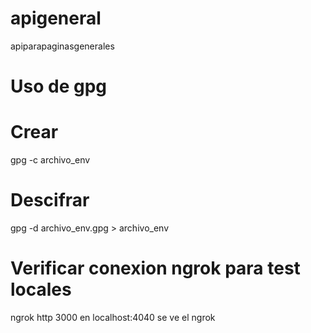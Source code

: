 # apigeneral

apiparapaginasgenerales

# Uso de gpg

# Crear

gpg -c archivo_env

# Descifrar

gpg -d archivo_env.gpg > archivo_env

# Verificar conexion ngrok para test locales

ngrok http 3000
en localhost:4040 se ve el ngrok
